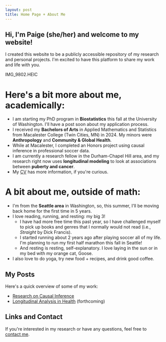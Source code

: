 ```yaml
---
layout: post
title: Home Page + About Me
---
```


## Hi, I'm Paige (she/her) and welcome to my website!

I created this website to be a publicly accessible repository of my research and personal projects. I'm excited to have this platform to share my work and life with you. 

IMG_9802.HEIC

# Here's a bit more about me, academically:

- I am starting my PhD program in **Biostatistics** this fall at the University of Washington. I'll have a post soon about my application process.
- I received my **Bachelors of Arts** in Applied Mathematics and Statistics from Macalester College (Twin Cities, MN) in 2024. My minors were **Anthropology** and **Community & Global Health**.
- While at Macalester, I completed an Honors project using causal inference in professional soccer data.
- I am currently a research fellow in the Durham-Chapel Hill area, and my research right now uses **longitudinal modeling** to look at associations between **puberty and cancer**.
- My [CV](Tomer_CV_website.pdf) has more information, if you're curious.

# A bit about me, outside of math:

- I'm from the **Seattle area** in Washington, so, this summer, I'll be moving back home for the first time in 5 years.
- I love reading, running, and resting: my big 3!
  - I have had more free time this past year, so I have challenged myself to pick up books and genres that I normally would not read (i.e., *Straight* by Dick Francis).
  - I started running about 2 years ago after playing soccer all of my life. I'm planning to run my first half marathon this fall in Seattle!
  - And resting is resting, self-explanatory. I love laying in the sun or in my bed with my orange cat, Goose.
- I also love to do yoga, try new food + recipes, and drink good coffee. 

## My Posts 

Here's a quick overview of some of my work:

- [Research on Causal Inference](#)
- [Longitudinal Analysis in Health](#) (forthcoming)

## Links and Contact

If you're interested in my research or have any questions, feel free to [contact me](mailto:petomer@icloud.com).
